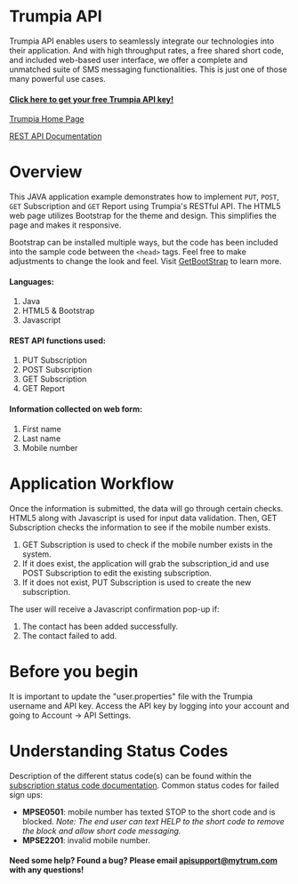 # Trumpia API #
Trumpia API enables users to seamlessly integrate our technologies into their application. And with high throughput rates, a free shared short code, and included web-based user interface, we offer a complete and unmatched suite of SMS messaging functionalities. This is just one of those many powerful use cases.

#### [Click here to get your free Trumpia API key!](https://api.trumpia.com) ####

[Trumpia Home Page](https://trumpia.com)

[REST API Documentation](http://api.trumpia.com/docs/rest/overview.php)

# Overview #
This JAVA application example demonstrates how to implement `PUT`, `POST`, `GET` Subscription and `GET` Report using Trumpia's RESTful API. The HTML5 web page utilizes Bootstrap for the theme and design. This simplifies the page and makes it responsive.

Bootstrap can be installed multiple ways, but the code has been included into the sample code between the `<head>` tags. Feel free to make adjustments to change the look and feel. Visit [GetBootStrap](https://getbootstrap.com/docs/4.0/getting-started/introduction/) to learn more.

#### Languages: ####
1. Java
2. HTML5 & Bootstrap
3. Javascript

#### REST API functions used: ####
1. PUT Subscription
2. POST Subscription
3. GET Subscription
4. GET Report

#### Information collected on web form: ####
1. First name
2. Last name
3. Mobile number

# Application Workflow #
Once the information is submitted, the data will go through certain checks. HTML5 along with Javascript is used for input data validation. Then, GET Subscription checks the information to see if the mobile number exists. 
1. GET Subscription is used to check if the mobile number exists in the system.
2. If it does exist, the application will grab the subscription_id and use POST Subscription to edit the existing subscription.
3. If it does not exist, PUT Subscription is used to create the new subscription.

The user will receive a Javascript confirmation pop-up if: 
1. The contact has been added successfully.
2. The contact failed to add.

# Before you begin #
It is important to update the "user.properties" file with the Trumpia username and API key. Access the API key by logging into your account and going to Account -> API Settings.

# Understanding Status Codes #
Description of the different status code(s) can be found within the [subscription status code documentation](https://trumpia.com/api/docs/rest/status-code/subscription.php). Common status codes for failed sign ups: 
* **MPSE0501**: mobile number has texted STOP to the short code and is blocked.
*Note: The end user can text HELP to the short code to remove the block and allow short code messaging.*
* **MPSE2201**: invalid mobile number.

#### Need some help? Found a bug? Please email [apisupport@mytrum.com](mailto:apisupport@mytrum.com) with any questions! ####
